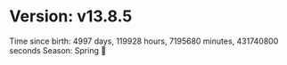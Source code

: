 # Version: v13.8.5
Time since birth: 4997 days, 119928 hours, 7195680 minutes, 431740800 seconds
Season: Spring 🌸
